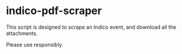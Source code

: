 # indico-pdf-scraper

This script is designed to scrape an Indico event, and download all the attachments.

Please use responsibly.

